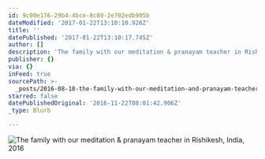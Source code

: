 ```yaml
---
id: 9c00e176-29b4-4bce-8c89-2e702edb905b
dateModified: '2017-01-22T13:10:10.926Z'
title: ''
datePublished: '2017-01-22T13:10:17.745Z'
author: []
description: 'The family with our meditation & pranayam teacher in Rishikesh, India, 2016'
publisher: {}
via: {}
inFeed: true
sourcePath: >-
  _posts/2016-08-18-the-family-with-our-meditation-and-pranayam-teacher-in-rishike.md
starred: false
datePublishedOriginal: '2016-11-22T08:01:42.906Z'
_type: Blurb

---
```

![The family with our meditation & pranayam teacher in Rishikesh, India, 2016](https://the-grid-user-content.s3-us-west-2.amazonaws.com/37bec520-18a3-4fe6-91bf-a8db28b200ec.jpg)